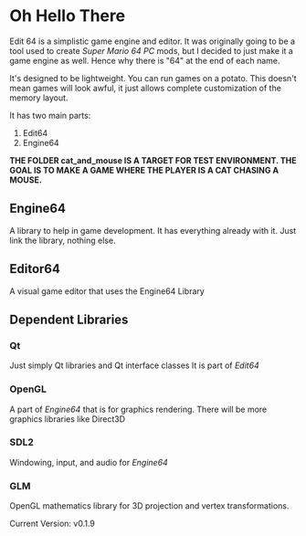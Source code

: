 # Oh Hello There

Edit 64 is a simplistic game engine and editor.
It was originally going to be a tool used to create *Super Mario 64 PC* mods, but I decided to just make it a game engine as well.
Hence why there is "64" at the end of each name.

It's designed to be lightweight. You can run games on a potato. This doesn't mean games will look awful, it just allows complete customization of the memory layout.


It has two main parts:
1. Edit64
2. Engine64


**THE FOLDER cat_and_mouse IS A TARGET FOR TEST ENVIRONMENT. THE GOAL IS TO MAKE A GAME WHERE THE PLAYER IS A CAT CHASING A MOUSE.**

## Engine64
A library to help in game development. It has everything already with it. Just link the library, nothing else.

## Editor64
A visual game editor that uses the Engine64 Library


## Dependent Libraries

### Qt
Just simply Qt libraries and Qt interface classes
It is part of *Edit64*

### OpenGL
A part of *Engine64* that is for graphics rendering.
There will be more graphics libraries like Direct3D

### SDL2
Windowing, input, and audio for *Engine64*

### GLM
OpenGL mathematics library for 3D projection and vertex transformations.

Current Version: v0.1.9
